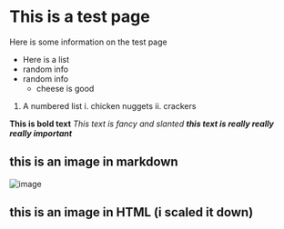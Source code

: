 # This is a test page

Here is some information on the test page 

- Here is a list
- random info
- random info 
  - cheese is good


1. A numbered list
  i. chicken nuggets
  ii. crackers
  
**This is bold text**
*This text is fancy and slanted* 
***this text is really really really important***

  
## this is an image in markdown
![image](https://www.rd.com/wp-content/uploads/2020/04/GettyImages-694542042-e1586274805503.jpg)

## this is an image in HTML (i scaled it down) 
<img scr="https://www.rd.com/wp-content/uploads/2020/04/GettyImages-694542042-e1586274805503.jpg" height="50%" width="auto">
